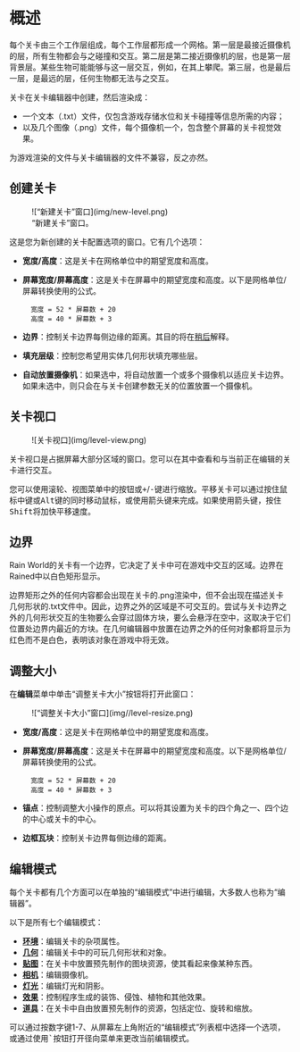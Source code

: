 # 概述
每个关卡由三个工作层组成，每个工作层都形成一个网格。第一层是最接近摄像机的层，所有生物都会与之碰撞和交互。第二层是第二接近摄像机的层，也是第一层背景层。某些生物可能能够与这一层交互，例如，在其上攀爬。第三层，也是最后一层，是最远的层，任何生物都无法与之交互。

关卡在关卡编辑器中创建，然后渲染成：

- 一个文本（.txt）文件，仅包含游戏存储水位和关卡碰撞等信息所需的内容；
- 以及几个图像（.png）文件，每个摄像机一个，包含整个屏幕的关卡视觉效果。

为游戏渲染的文件与关卡编辑器的文件不兼容，反之亦然。

## 创建关卡
<figure markdown="span">
        ![“新建关卡”窗口](img/new-level.png)
        <figcaption>“新建关卡”窗口。</figcaption>
</figure>

这是您为新创建的关卡配置选项的窗口。它有几个选项：

- **宽度/高度**：这是关卡在网格单位中的期望宽度和高度。
- **屏幕宽度/屏幕高度**：这是关卡在屏幕中的期望宽度和高度。以下是网格单位/屏幕转换使用的公式。

        宽度 = 52 * 屏幕数 + 20
        高度 = 40 * 屏幕数 + 3

- **边界**：控制关卡边界每侧边缘的距离。其目的将在[稍后](#border)解释。
- **填充层级**：控制您希望用实体几何形状填充哪些层。
- **自动放置摄像机**：如果选中，将自动放置一个或多个摄像机以适应关卡边界。如果未选中，则只会在与关卡创建参数无关的位置放置一个摄像机。

## 关卡视口
<figure markdown="span">
        ![关卡视口](img/level-view.png)
</figure>

关卡视口是占据屏幕大部分区域的窗口。您可以在其中查看和与当前正在编辑的关卡进行交互。

您可以使用滚轮、视图菜单中的按钮或<kbd>+</kbd>/<kbd>-</kbd>键进行缩放。平移关卡可以通过按住鼠标中键或<kbd>Alt</kbd>键的同时移动鼠标，或使用箭头键来完成。如果使用箭头键，按住<kbd>Shift</kbd>将加快平移速度。

## 边界
Rain World的关卡有一个边界，它决定了关卡中可在游戏中交互的区域。边界在Rained中以白色矩形显示。

边界矩形之外的任何内容都会出现在关卡的.png渲染中，但不会出现在描述关卡几何形状的.txt文件中。因此，边界之外的区域是不可交互的。尝试与关卡边界之外的几何形状交互的生物要么会穿过固体方块，要么会悬浮在空中，这取决于它们位置处边界内最近的方块。在几何编辑器中放置在边界之外的任何对象都将显示为红色而不是白色，表明该对象在游戏中将无效。

## 调整大小
在**编辑**菜单中单击“调整关卡大小”按钮将打开此窗口：

<figure markdown="span">
        ![“调整关卡大小”窗口](img//level-resize.png)
</figure>

- **宽度/高度**：这是关卡在网格单位中的期望宽度和高度。
- **屏幕宽度/屏幕高度**：这是关卡在屏幕中的期望宽度和高度。以下是网格单位/屏幕转换使用的公式。

        宽度 = 52 * 屏幕数 + 20
        高度 = 40 * 屏幕数 + 3

- **锚点**：控制调整大小操作的原点。可以将其设置为关卡的四个角之一、四个边的中心或关卡的中心。
- **边框瓦块**：控制关卡边界每侧边缘的距离。

## 编辑模式
每个关卡都有几个方面可以在单独的“编辑模式”中进行编辑，大多数人也称为“编辑器”。

以下是所有七个编辑模式：

- **[环境](env.md)**：编辑关卡的杂项属性。
- **[几何](geo.md)**：编辑关卡中的可玩几何形状和对象。
- **[贴图](tiles.md)**：在关卡中放置预先制作的图块资源，使其看起来像某种东西。
- **[相机](cameras.md)**：编辑摄像机。
- **[灯光](light.md)**：编辑灯光和阴影。
- **[效果](effects.md)**：控制程序生成的装饰、侵蚀、植物和其他效果。
- **[道具](props.md)**：在关卡中自由放置预先制作的资源，包括定位、旋转和缩放。

可以通过按数字键1-7、从屏幕左上角附近的“编辑模式”列表框中选择一个选项，或通过使用<kbd>`</kbd>按钮打开径向菜单来更改当前编辑模式。